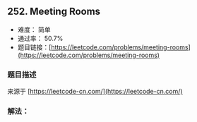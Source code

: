 ## 252. Meeting Rooms

- 难度： 简单
- 通过率： 50.7%
- 题目链接：[https://leetcode.com/problems/meeting-rooms](https://leetcode.com/problems/meeting-rooms)


### 题目描述

来源于 [https://leetcode-cn.com/](https://leetcode-cn.com/)



### 解法：